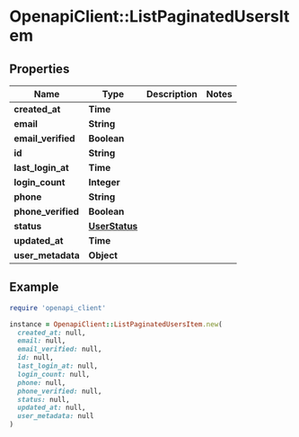 # OpenapiClient::ListPaginatedUsersItem

## Properties

| Name | Type | Description | Notes |
| ---- | ---- | ----------- | ----- |
| **created_at** | **Time** |  |  |
| **email** | **String** |  |  |
| **email_verified** | **Boolean** |  |  |
| **id** | **String** |  |  |
| **last_login_at** | **Time** |  |  |
| **login_count** | **Integer** |  |  |
| **phone** | **String** |  |  |
| **phone_verified** | **Boolean** |  |  |
| **status** | [**UserStatus**](UserStatus.md) |  |  |
| **updated_at** | **Time** |  |  |
| **user_metadata** | **Object** |  |  |

## Example

```ruby
require 'openapi_client'

instance = OpenapiClient::ListPaginatedUsersItem.new(
  created_at: null,
  email: null,
  email_verified: null,
  id: null,
  last_login_at: null,
  login_count: null,
  phone: null,
  phone_verified: null,
  status: null,
  updated_at: null,
  user_metadata: null
)
```

